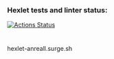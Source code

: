 ### Hexlet tests and linter status:
[![Actions Status](https://github.com/Anreall2000/layout-designer-project-58/workflows/hexlet-check/badge.svg)](https://github.com/Anreall2000/layout-designer-project-58/actions)

#
hexlet-anreall.surge.sh
